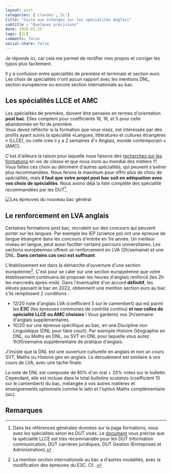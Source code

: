 ```yaml
---
layout: post 
categories: ['classes','2c']
title: "Suite aux échanges sur les spécialités Anglais"
subtitle : "Quelques précisions"
date: 2020-01-25
tags: [2c]
comments: false
social-share: false
---
```

Je réponds ici, car cela me permet de rectifier mes propos et corriger les typos plus facilement.

Il y a confusion entre spécialités de première et terminale et section euro. Les choix de spécialités n'ont aucun rapport avec les mentions DNL, section européenne ou encore section internationale au bac.  

## Les spécialités LLCE et AMC

Les spécialités de première, doivent être pensées en termes d'orientation **post bac**. Elles comptent pour coefficients 16, 16, et 5 pour celle abandonnée en fin de première.  
Vous devez réfléchir si la formation que vous visez, est intéressée par des profils ayant suivis la spécialité &laquo;Langues, littératures et cultures étrangères &raquo; (LLCE), ou celle crée il y a 2 semaines d'&laquo; Anglais, monde contemporain &raquo; (AMC).

C'est d'ailleurs la raison pour laquelle nous faisons des [recherches sur les formations](https://moussatat.github.io/classes/2c/2020/01/24/sem05.html) en *vie de classe* et que nous irons au mondial des métiers !!! Vous faites ces choix au détriment d'autres spécialités, qui peuvent s'avérer plus recommandées. Nous ferons le maximum pour offrir plus de choix de spécialités, mais **il faut que votre projet post bac soit en adéquation avec vos choix de spécialités**. Nous avons déjà la liste complète des spécialité recommandées par les DUT[^1]. 

![Les épreuves du nouveau bac général](https://imgur.com/8p71pFx.jpg)

## Le renforcement en LVA anglais

Certaines formations post bac, recrutent sur des concours qui peuvent porter sur les langues. Par exemple les IEP (science po) ont une épreuve de langue étrangère dans les concours d'entrée en 1re année. Un meilleur niveau en langue, peut aussi faciliter certains parcours universitaires. Les sections européennes offrent un renforcement en LVA (2h/semaine) et une DNL. **Dans certains cas ceci est suffisant**.

L'établissement est dans la démarche d'ouverture d'une section européenne[^2]. C'est pour se caler sur une section europpéenne que votre établissement continuera de proposer les heures d'anglais renforcé (les 2h les mercredis après-midi). Dans l'éventualité d'un accord **définitif**, les élèves passant le bac en 2022, obtiennent une mention section euro au bac s'ils remplissent 2 conditions :
- 12/20 note d'anglais LVA (coefficient 5 sur le camembert) qui est parmi les **E3C** (les épreuves communes de contrôle continu) **et non celles de spécialité LLCE ou AMC choisies** ! Vous garderez vos 2h/semaine d'anglais supplémentaires.
- 10/20 sur une épreuve spécifique au bac, en une Discipline non Linguistique (DNL pour faire court). Par exemple Histoire Géographie en DNL, ou Maths en DNL, ou SVT en DNL pour laquelle vous aurez 1h30/semaine supplémentaire de pratique d'anglais. 

J'insiste que la DNL est une ouverture culturelle en anglais et non un cours SVT, Maths ou Histoire géo en anglais. Le déroulement est similaire à vos cours de LVA, avec une tache finale.

La note de DNL est composée de 80% d'un oral + 20% notes sur le bulletin. Cependant, elle est incluse dans le total *bulletins scolaires* (coefficient 10 sur le camembert) du bac, mélangée à vos autres matières et enseignements optionnels comme le latin et l'option Maths complémentaire (sic).

## Remarques

[^1]: Dans les références générales données sur la page formations, vous avez les spécialités selon les DUT visés. Le [document](https://drive.google.com/file/d/17Yp6WEvhfi7fllGl1r4b6V1YkJ1j1PmY/view) vous précise que la spécialité LLCE est très recommandée pour les DUT Information communication, DUT carrières juridiques, DUT Gestion (Entreprises et Administration).
[^2]: La mention *section internationale* au bac a d'autres modalités, avec la modification des épreuves du E3C. Cf. [<i class="far fa-file-pdf"></i>](https://cache.media.eduscol.education.fr/file/Bac2021/33/0/2019_bac2021_epreuves_cam_international_infog_1090330.pdf).


